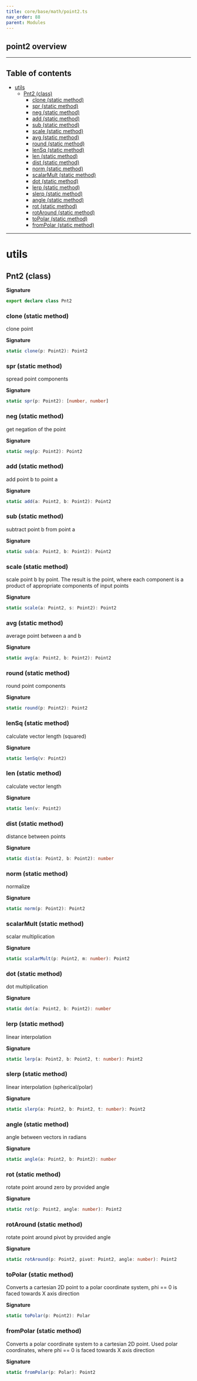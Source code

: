 ```yaml
---
title: core/base/math/point2.ts
nav_order: 88
parent: Modules
---
```


## point2 overview

---

<h2 class="text-delta">Table of contents</h2>

- [utils](#utils)
  - [Pnt2 (class)](#pnt2-class)
    - [clone (static method)](#clone-static-method)
    - [spr (static method)](#spr-static-method)
    - [neg (static method)](#neg-static-method)
    - [add (static method)](#add-static-method)
    - [sub (static method)](#sub-static-method)
    - [scale (static method)](#scale-static-method)
    - [avg (static method)](#avg-static-method)
    - [round (static method)](#round-static-method)
    - [lenSq (static method)](#lensq-static-method)
    - [len (static method)](#len-static-method)
    - [dist (static method)](#dist-static-method)
    - [norm (static method)](#norm-static-method)
    - [scalarMult (static method)](#scalarmult-static-method)
    - [dot (static method)](#dot-static-method)
    - [lerp (static method)](#lerp-static-method)
    - [slerp (static method)](#slerp-static-method)
    - [angle (static method)](#angle-static-method)
    - [rot (static method)](#rot-static-method)
    - [rotAround (static method)](#rotaround-static-method)
    - [toPolar (static method)](#topolar-static-method)
    - [fromPolar (static method)](#frompolar-static-method)

---

# utils

## Pnt2 (class)

**Signature**

```ts
export declare class Pnt2
```

### clone (static method)

clone point

**Signature**

```ts
static clone(p: Point2): Point2
```

### spr (static method)

spread point components

**Signature**

```ts
static spr(p: Point2): [number, number]
```

### neg (static method)

get negation of the point

**Signature**

```ts
static neg(p: Point2): Point2
```

### add (static method)

add point b to point a

**Signature**

```ts
static add(a: Point2, b: Point2): Point2
```

### sub (static method)

subtract point b from point a

**Signature**

```ts
static sub(a: Point2, b: Point2): Point2
```

### scale (static method)

scale point b by point. The result is the point, where each component is a product of appropriate components of input points

**Signature**

```ts
static scale(a: Point2, s: Point2): Point2
```

### avg (static method)

average point between a and b

**Signature**

```ts
static avg(a: Point2, b: Point2): Point2
```

### round (static method)

round point components

**Signature**

```ts
static round(p: Point2): Point2
```

### lenSq (static method)

calculate vector length (squared)

**Signature**

```ts
static lenSq(v: Point2)
```

### len (static method)

calculate vector length

**Signature**

```ts
static len(v: Point2)
```

### dist (static method)

distance between points

**Signature**

```ts
static dist(a: Point2, b: Point2): number
```

### norm (static method)

normalize

**Signature**

```ts
static norm(p: Point2): Point2
```

### scalarMult (static method)

scalar multiplication

**Signature**

```ts
static scalarMult(p: Point2, m: number): Point2
```

### dot (static method)

dot multiplication

**Signature**

```ts
static dot(a: Point2, b: Point2): number
```

### lerp (static method)

linear interpolation

**Signature**

```ts
static lerp(a: Point2, b: Point2, t: number): Point2
```

### slerp (static method)

linear interpolation (spherical/polar)

**Signature**

```ts
static slerp(a: Point2, b: Point2, t: number): Point2
```

### angle (static method)

angle between vectors in radians

**Signature**

```ts
static angle(a: Point2, b: Point2): number
```

### rot (static method)

rotate point around zero by provided angle

**Signature**

```ts
static rot(p: Point2, angle: number): Point2
```

### rotAround (static method)

rotate point around pivot by provided angle

**Signature**

```ts
static rotAround(p: Point2, pivot: Point2, angle: number): Point2
```

### toPolar (static method)

Converts a cartesian 2D point to a polar coordinate system,
phi == 0 is faced towards X axis direction

**Signature**

```ts
static toPolar(p: Point2): Polar
```

### fromPolar (static method)

Converts a polar coordinate system to a cartesian 2D point. Used polar coordinates,
where phi == 0 is faced towards X axis direction

**Signature**

```ts
static fromPolar(p: Polar): Point2
```
